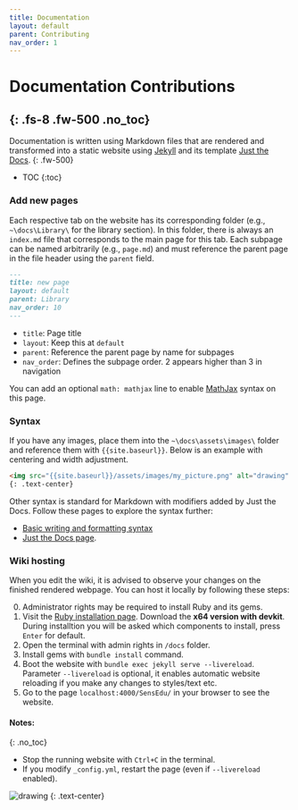 ```yaml
---
title: Documentation
layout: default
parent: Contributing
nav_order: 1
---
```


# Documentation Contributions
{: .fs-8 .fw-500 .no_toc}
---

Documentation is written using Markdown files that are rendered and transformed into a static website using [Jekyll] and its template [Just the Docs].
{: .fw-500}

- TOC
{:toc}

### Add new pages

Each respective tab on the website has its corresponding folder (e.g., `~\docs\Library\` for the library section). In this folder, there is always an `index.md` file that corresponds to the main page for this tab. Each subpage can be named arbitrarily (e.g., `page.md`) and must reference the parent page in the file header using the `parent` field.

```md
---
title: new page
layout: default
parent: Library
nav_order: 10
---
```

* `title`: Page title
* `layout`: Keep this at `default`
* `parent`: Reference the parent page by name for subpages
* `nav_order`: Defines the subpage order. 2 appears higher than 3 in navigation

You can add an optional `math: mathjax` line to enable [MathJax] syntax on this page.

### Syntax

If you have any images, place them into the `~\docs\assets\images\` folder and reference them with `{{site.baseurl}}`. Below is an example with centering and width adjustment.

```md
<img src="{{site.baseurl}}/assets/images/my_picture.png" alt="drawing" width="500"/>
{: .text-center}
```

Other syntax is standard for Markdown with modifiers added by Just the Docs. Follow these pages to explore the syntax further: 
* <a href="https://docs.github.com/en/get-started/writing-on-github/getting-started-with-writing-and-formatting-on-github/basic-writing-and-formatting-syntax" target="_blank">Basic writing and formatting syntax</a>
* <a href="https://just-the-docs.com/" target="_blank">Just the Docs page</a>.

### Wiki hosting

When you edit the wiki, it is advised to observe your changes on the finished rendered webpage. You can host it locally by following these steps:

0. Administrator rights may be required to install Ruby and its gems.
1. Visit the <a href="https://rubyinstaller.org/downloads/" target="_blank">Ruby installation page</a>. Download the **x64 version with devkit**.
During installtion you will be asked which components to install, press `Enter` for default.
2. Open the terminal with admin rights in `/docs` folder.
3. Install gems with `bundle install` command.
4. Boot the website with `bundle exec jekyll serve --livereload`. Parameter
`--livereload` is optional, it enables automatic website reloading if you make any changes to styles/text etc.
5. Go to the page `localhost:4000/SensEdu/` in your browser to see the website.

#### Notes:
{: .no_toc}
* Stop the running website with `Ctrl+C` in the terminal.
* If you modify `_config.yml`, restart the page (even if `--livereload` enabled).

<img src="{{site.baseurl}}/assets/images/readme_docs.png" alt="drawing"/>
{: .text-center}

[Jekyll]: https://jekyllrb.com/
[Just the Docs]: https://just-the-docs.com/
[MathJax]: https://www.mathjax.org/